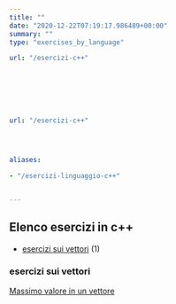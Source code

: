 ```yaml
---
title: ""
date: "2020-12-22T07:19:17.986489+00:00"
summary: ""
type: "exercises_by_language"

url: "/esercizi-c++"







url: "/esercizi-c++"




aliases:

- "/esercizi-linguaggio-c++"


---
```




## Elenco esercizi in c++ 



* [esercizi sui vettori](/category/esercizi-sui-vettori) (1)






### esercizi sui vettori


[Massimo valore in un vettore](/esercizi/trovare-il-massimo-di-un-vettore)






